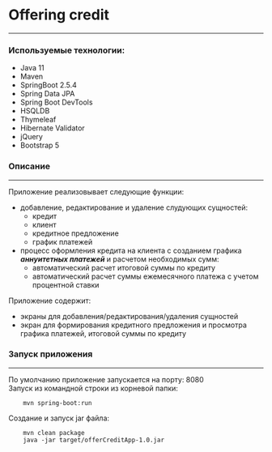 # Offering credit 
___
### Используемые технологии:
- Java 11
- Maven
- SpringBoot 2.5.4
- Spring Data JPA
- Spring Boot DevTools
- HSQLDB
- Thymeleaf
- Hibernate Validator
- jQuery
- Bootstrap 5

### Описание
___
Приложение реализовывает следующие функции:
- добавление, редактирование и удаление слудующих сущностей:
    - кредит 
    - клиент
    - кредитное предложение
    - график платежей
- процесс оформления кредита на клиента с созданием графика ***аннуитетных платежей*** и расчетом
  необходимых сумм:
    - автоматический расчет итоговой суммы по кредиту
    - автоматический расчет суммы ежемесячного платежа с учетом процентной
      ставки

Приложение содержит:
- экраны для добавления/редактирования/удаления сущностей
- экран для формирования кредитного предложения и просмотра графика платежей,
  итоговой суммы по кредиту

### Запуск приложения
___
По умолчанию приложение запускается на порту: 8080 <br>
Запуск из командной строки из корневой папки:
```
    mvn spring-boot:run
```
Создание и запуск jar файла:
```
    mvn clean package
    java -jar target/offerCreditApp-1.0.jar
```
